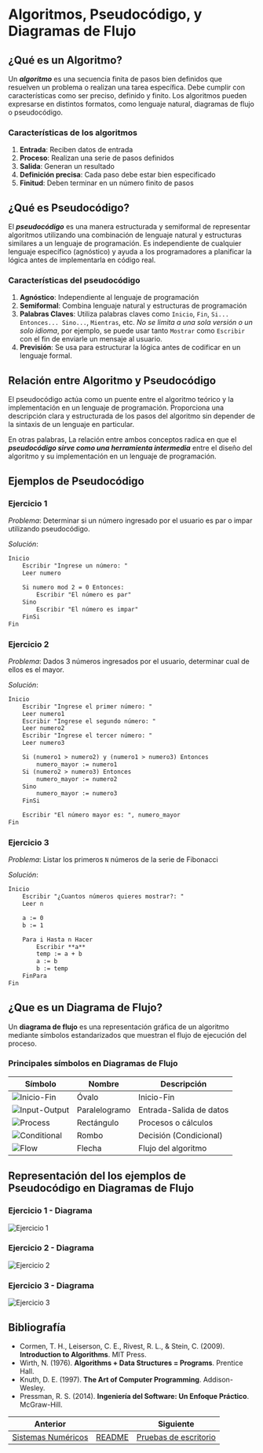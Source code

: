 # Algoritmos, Pseudocódigo, y Diagramas de Flujo

## ¿Qué es un Algoritmo?

Un ***algoritmo*** es una secuencia finita de pasos bien definidos que resuelven un problema o realizan una tarea específica. Debe cumplir con características como ser preciso, definido y finito. Los algoritmos pueden expresarse en distintos formatos, como lenguaje natural, diagramas de flujo o pseudocódigo.

### Características de los algoritmos

1. **Entrada**: Reciben datos de entrada
2. **Proceso**: Realizan una serie de pasos definidos
3. **Salida**: Generan un resultado
4. **Definición precisa**: Cada paso debe estar bien especificado
5. **Finitud**: Deben terminar en un número finito de pasos

## ¿Qué es Pseudocódigo?

El ***pseudocódigo*** es una manera estructurada y semiformal de representar algoritmos utilizando una combinación de lenguaje natural y estructuras similares a un lenguaje de programación. Es independiente de cualquier lenguaje específico (agnóstico) y ayuda a los programadores a planificar la lógica antes de implementarla en código real.

### Características del pseudocódigo

1. **Agnóstico**: Independiente al lenguaje de programación
2. **Semiformal**: Combina lenguaje natural y estructuras de programación
3. **Palabras Claves**: Utiliza palabras claves como `Inicio`, `Fin`, `Si... Entonces... Sino...`, `Mientras`, etc. *No se limita a una sola versión o un solo idioma*, por ejemplo, se puede usar tanto `Mostrar` como `Escribir` con el fin de enviarle un mensaje al usuario.
4. **Previsión**: Se usa para estructurar la lógica antes de codificar en un lenguaje formal.

## Relación entre Algoritmo y Pseudocódigo

El pseudocódigo actúa como un puente entre el algoritmo teórico y la implementación en un lenguaje de programación. Proporciona una descripción clara y estructurada de los pasos del algoritmo sin depender de la sintaxis de un lenguaje en particular.

En otras palabras, La relación entre ambos conceptos radica en que el ***pseudocódigo sirve como una herramienta intermedia*** entre el diseño del algoritmo y su implementación en un lenguaje de programación.

## Ejemplos de Pseudocódigo

### Ejercicio 1

*Problema*: Determinar si un número ingresado por el usuario es par o impar utilizando pseudocódigo.

*Solución*:

```txt
Inicio
    Escribir "Ingrese un número: "
    Leer numero
    
    Si numero mod 2 = 0 Entonces:
        Escribir "El número es par"
    Sino
        Escribir "El número es impar"
    FinSi
Fin
```

### Ejercicio 2

*Problema*: Dados 3 números ingresados por el usuario, determinar cual de ellos es el mayor.

*Solución*:

```txt
Inicio
    Escribir "Ingrese el primer número: "
    Leer numero1
    Escribir "Ingrese el segundo número: "
    Leer numero2
    Escribir "Ingrese el tercer número: "
    Leer numero3

    Si (numero1 > numero2) y (numero1 > numero3) Entonces
        numero_mayor := numero1
    Si (numero2 > numero3) Entonces
        numero_mayor := numero2
    Sino
        numero_mayor := numero3
    FinSi

    Escribir "El número mayor es: ", numero_mayor
Fin
```

### Ejercicio 3

*Problema*: Listar los primeros `N` números de la serie de Fibonacci

*Solución*:

```txt
Inicio
    Escribir "¿Cuantos números quieres mostrar?: "
    Leer n

    a := 0
    b := 1

    Para i Hasta n Hacer
        Escribir **a**
        temp := a + b
        a := b
        b := temp
    FinPara
Fin
```

## ¿Que es un Diagrama de Flujo?

Un **diagrama de flujo** es una representación gráfica de un algoritmo mediante símbolos estandarizados que muestran el flujo de ejecución del proceso.

### Principales símbolos en Diagramas de Flujo

|Símbolo|Nombre|Descripción|
|-|-|-|
|![Inicio-Fin](../assets/03-01-Start.png)|Óvalo|Inicio-Fin|
|![Input-Output](../assets/03-02-Input.png)|Paralelogramo|Entrada-Salida de datos|
|![Process](../assets/03-03-Process.png)|Rectángulo|Procesos o cálculos|
|![Conditional](../assets/03-04-Conditional.png)|Rombo|Decisión (Condicional)|
|![Flow](../assets/03-05-Flow.png)|Flecha|Flujo del algoritmo|

## Representación del los ejemplos de Pseudocódigo en Diagramas de Flujo

### Ejercicio 1 - Diagrama

![Ejercicio 1](../assets/03-06-Exercise_1.svg)

### Ejercicio 2 - Diagrama

![Ejercicio 2](../assets/03-07-Exercise_2.svg)

### Ejercicio 3 - Diagrama

![Ejercicio 3](../assets/03-08-Exercise_3.svg)

## Bibliografía

- Cormen, T. H., Leiserson, C. E., Rivest, R. L., & Stein, C. (2009). **Introduction to Algorithms**. MIT Press.
- Wirth, N. (1976). **Algorithms + Data Structures = Programs**. Prentice Hall.
- Knuth, D. E. (1997). **The Art of Computer Programming**. Addison-Wesley.
- Pressman, R. S. (2014). **Ingeniería del Software: Un Enfoque Práctico**. McGraw-Hill.

|Anterior||Siguiente|
|--------|-|---------|
|[Sistemas Numéricos](./02-Sistemas-numericos.md)|[README](../README.md)|[Pruebas de escritorio](./04-Pruebas_de_escritorio.md)|
